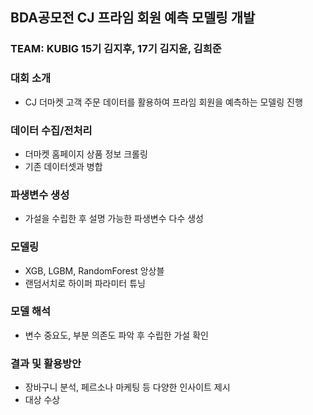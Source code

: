 ## BDA공모전 CJ 프라임 회원 예측 모델링 개발

### TEAM: KUBIG 15기 김지후, 17기 김지윤, 김희준

### 대회 소개
- CJ 더마켓 고객 주문 데이터를 활용하여 프라임 회원을 예측하는 모델링 진행

### 데이터 수집/전처리
- 더마켓 홈페이지 상품 정보 크롤링
- 기존 데이터셋과 병합

### 파생변수 생성
- 가설을 수립한 후 설명 가능한 파생변수 다수 생성


### 모델링
- XGB, LGBM, RandomForest 앙상블
- 랜덤서치로 하이퍼 파라미터 튜닝

### 모델 해석
- 변수 중요도, 부분 의존도 파악 후 수립한 가설 확인

### 결과 및 활용방안
- 장바구니 분석, 페르소나 마케팅 등 다양한 인사이트 제시
- 대상 수상

